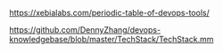 https://xebialabs.com/periodic-table-of-devops-tools/

https://github.com/DennyZhang/devops-knowledgebase/blob/master/TechStack/TechStack.mm